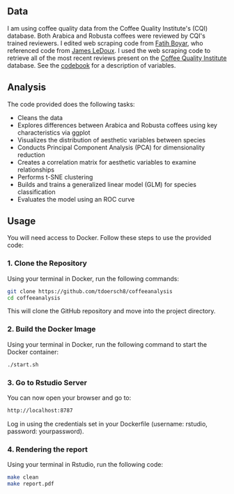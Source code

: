 ## Data

I am using coffee quality data from the Coffee Quality Institute's (CQI) database. Both Arabica and Robusta coffees were reviewed by CQI's trained reviewers. I edited web scraping code from [Fatih Boyar](https://github.com/fatih-boyar), who referenced code from [James LeDoux](https://github.com/jldbc). I used the web scraping code to retrieve all of the most recent reviews present on the [Coffee Quality Institute](https://www.coffeeinstitute.org) database. See the [codebook](https://github.com/tdoersch8/coffeeanalysis/blob/main/codebook.csv) for a description of variables.

## Analysis

The code provided does the following tasks:

- Cleans the data
- Explores differences between Arabica and Robusta coffees using key characteristics via ggplot
- Visualizes the distribution of aesthetic variables between species
- Conducts Principal Component Analysis (PCA) for dimensionality reduction
-	Creates a correlation matrix for aesthetic variables to examine relationships
-	Performs t-SNE clustering
-	Builds and trains a generalized linear model (GLM) for species classification
-	Evaluates the model using an ROC curve

## Usage

You will need access to Docker. Follow these steps to use the provided code:

### 1. Clone the Repository

Using your terminal in Docker, run the following commands:

```bash
git clone https://github.com/tdoersch8/coffeeanalysis
cd coffeeanalysis
```

This will clone the GitHub repository and move into the project directory.

### 2. Build the Docker Image

Using your terminal in Docker, run the following command to start the Docker container:

```bash
./start.sh
```

### 3. Go to Rstudio Server

You can now open your browser and go to:

```bash
http://localhost:8787
```

Log in using the credentials set in your Dockerfile (username: rstudio, password: yourpassword).

### 4. Rendering the report

Using your terminal in Rstudio, run the following code:

```bash
make clean
make report.pdf
```








